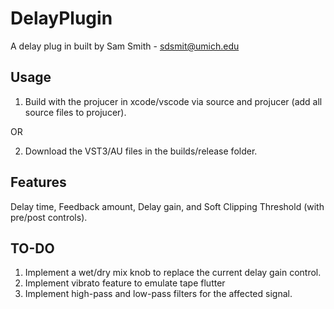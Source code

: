 # DelayPlugin

A delay plug in built by Sam Smith - sdsmit@umich.edu

## Usage 

1. Build with the projucer in xcode/vscode via source and projucer (add all source files to projucer).

OR

2. Download the VST3/AU files in the builds/release folder. 

## Features

Delay time, Feedback amount, Delay gain, and Soft Clipping Threshold (with pre/post controls).

## TO-DO

1. Implement a wet/dry mix knob to replace the current delay gain control. 
2. Implement vibrato feature to emulate tape flutter
3. Implement high-pass and low-pass filters for the affected signal.
